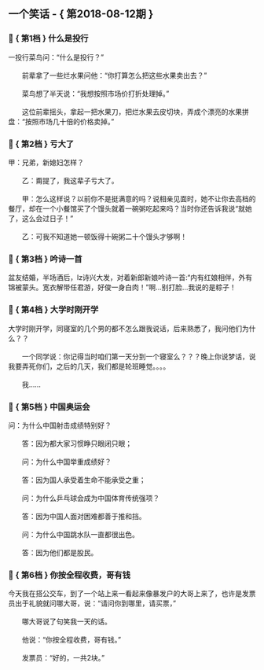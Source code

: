 ## 一个笑话 - { 第2018-08-12期 }
</hr>

### :jack_o_lantern: { 第1档 } 什么是投行
一投行菜鸟问：“什么是投行？”<br/><br/>　　前辈拿了一些烂水果问他：“你打算怎么把这些水果卖出去？”<br/><br/>　　菜鸟想了半天说：“我想按照市场价打折处理掉。”<br/><br/>　　这位前辈摇头，拿起一把水果刀，把烂水果去皮切块，弄成个漂亮的水果拼盘：“按照市场几十倍的价格卖掉。”


### :jack_o_lantern: { 第2档 } 亏大了
甲：兄弟，新媳妇怎样？<br/><br/>　　乙：甭提了，我这辈子亏大了。<br/><br/>　　甲：怎么这样说？以前你不是挺满意的吗？说相亲见面时，她不让你去高档的餐厅，却在一个小餐馆买了个馒头就着一碗粥吃起来吗？当时你还告诉我说“就她了，这么会过日子！”<br/><br/>　　乙：可我不知道她一顿饭得十碗粥二十个馒头才够啊！


### :jack_o_lantern: { 第3档 } 吟诗一首
盆友结婚，半场酒后，lz诗兴大发，对着新郎新娘吟诗一首:“内有红娘相伴，外有锦被蒙头。宽衣解带任君游，好俊一身白肉！”啊…别打脸…我说的是粽子！


### :jack_o_lantern: { 第4档 } 大学时刚开学
大学时刚开学，同寝室的几个男的都不怎么跟我说话，后来熟悉了，我问他们为什么？？<br/><br/>　　一个同学说：你记得当时咱们第一天分到一个寝室么？？？晚上你说梦话，说我要弄死你们，之后的几天，我们都是轮班睡觉。。。。<br/><br/>　　我……


### :jack_o_lantern: { 第5档 } 中国奥运会
问：为什么中国射击成绩特别好？<br/><br/>　　答：因为都大家习惯睁只眼闭只眼；<br/><br/>　　问：为什么中国举重成绩好？<br/><br/>　　答：因为国人承受着生命不能承受之重；<br/><br/>　　问：为什么乒乓球会成为中国体育传统强项？<br/><br/>　　答：因为中国人面对困难都善于推和挡。<br/><br/>　　问：为什么中国跳水队一直都很出色。<br/><br/>　　答：因为他们都是股民。


### :jack_o_lantern: { 第6档 } 你按全程收费，哥有钱
今天我在搭公交车，到了一个站上来一看起来像暴发户的大哥上来了，也许是发票员出于礼貌就问哪大哥，说：“请问你到哪里，请买票，”<br/><br/>　　哪大哥说了句笑我一天的话。<br/><br/>　　他说：“你按全程收费，哥有钱。”<br/><br/>　　发票员：“好的，一共2块。”

